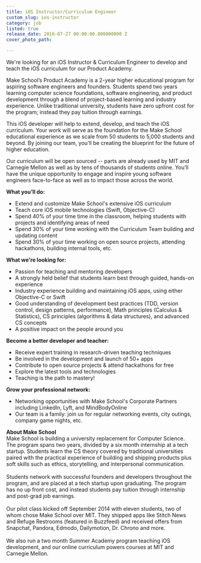 ```yaml
---
title: iOS Instructor/Curriculum Engineer
custom_slug: ios-instructor
category: job
listed: true
release_date: 2016-07-27 00:00:00.000000000 Z
cover_photo_path: 

---
```

We're looking for an iOS Instructor & Curriculum Engineer to develop and teach the iOS curriculum for our Product Academy. 

Make School’s Product Academy is a 2-year higher educational program for aspiring software engineers and founders. Students spend two years learning computer science foundations, software engineering, and product development through a blend of project-based learning and industry experience. Unlike traditional university, students have zero upfront cost for the program; instead they pay tuition through earnings.

This iOS developer will help to extend, develop, and teach the iOS curriculum. Your work will serve as the foundation for the Make School educational experience as we scale from 50 students to 5,000 students and beyond. By joining our team, you’ll be creating the blueprint for the future of higher education.

Our curriculum will be open sourced -- parts are already used by MIT and Carnegie Mellon as well as by tens of thousands of students online. You’ll have the unique opportunity to engage and inspire young software engineers face-to-face as well as to impact those across the world.

<b>What you’ll do: </b>

- Extend and customize Make School's extensive iOS curriculum 
- Teach core iOS mobile technologies (Swift, Objective-C) 
- Spend 40% of your time time in the classroom, helping students with projects and identifying areas of need 
- Spend 30% of your time working with the Curriculum Team building and updating content 
- Spend 30% of your time working on open source projects, attending hackathons, building internal tools, etc.

<b>What we're looking for:</b>

- Passion for teaching and mentoring developers 
- A strongly held belief that students learn best through guided, hands-on experience 
- Industry experience building and maintaining iOS apps, using either Objective-C or Swift 
- Good understanding of development best practices (TDD, version control, design patterns, performance), Math principles (Calculus & Statistics), CS principles (algorithms & data structures), and advanced CS concepts
- A positive impact on the people around you


<b>Become a better developer and teacher:</b><br>

- Receive expert training in research-driven teaching techniques
- Be involved in the development and launch of 50+ apps
- Contribute to open source projects & attend hackathons for free
- Explore the latest tools and technologies
- Teaching is the path to mastery!


<b>Grow your professional network:</b><br>

- Networking opportunities with Make School's Corporate Partners including LinkedIn, Lyft, and MindBodyOnline
- Our team is a family: join us for regular networking events, city outings, company game nights, etc.

<b>About Make School</b><br>
Make School is building a university replacement for Computer Science.
The program spans two years, divided by a six month internship at a tech startup. Students learn the CS theory covered by traditional universities paired with the practical experience of building and shipping products plus soft skills such as ethics, storytelling, and interpersonal communication.<br><br>
Students network with successful founders and developers throughout the program, and are placed at a tech startup upon graduating. The program has no up front cost, and instead students pay tuition through internship and post-grad job earnings. <br><br>
Our pilot class kicked off September 2014 with eleven students, two of whom chose Make School over MIT. They shipped apps like Stitch News and Refuge Restrooms (featured in Buzzfeed) and received offers from Snapchat, Pandora, Edmodo, Dailymotion, Dr. Chrono and more. <br><br>
We also run a two month Summer Academy program teaching iOS development, and our online curriculum powers courses at MIT and Carnegie Mellon.